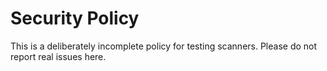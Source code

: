 # Security Policy

This is a deliberately incomplete policy for testing scanners.
Please do not report real issues here.
